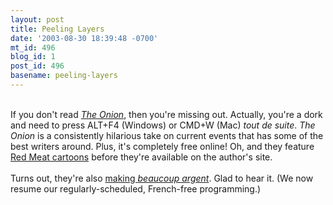 ```yaml
---
layout: post
title: Peeling Layers
date: '2003-08-30 18:39:48 -0700'
mt_id: 496
blog_id: 1
post_id: 496
basename: peeling-layers
---
```

<br />If you don't read <a href="http://www.theonion.com/"><cite>The Onion</cite></a>, then you're missing out. Actually, you're a dork and need to press ALT+F4 (Windows) or CMD+W (Mac) <em>tout de suite</em>. <cite>The Onion</cite> is a consistently hilarious take on current events that has some of the best writers around. Plus, it's completely free online! Oh, and they feature <a href="http://www.redmeat.com/redmeat/current/index.html">Red Meat cartoons</a> before they're available on the author's site.<br /><br />Turns out, they're also <a href="https://www.business2.com/subscribers/articles/mag/print/0,1643,51413,00.html">making <em>beaucoup argent</em></a>. Glad to hear it. (We now resume our regularly-scheduled, French-free programming.)<br /><br /><br />
